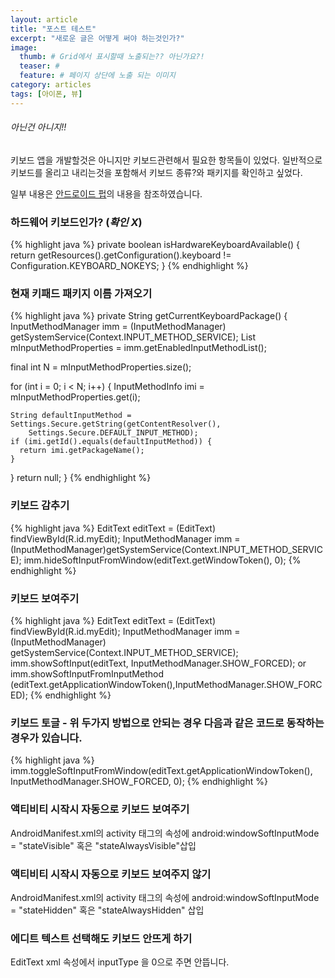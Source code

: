 ```yaml
---
layout: article
title: "포스트 테스트"
excerpt: "새로운 글은 어떻게 써야 하는것인가?"
image: 
  thumb: # Grid에서 표시할때 노출되는?? 아닌가요?!
  teaser: # 
  feature: # 페이지 상단에 노출 되는 이미지 
category: articles
tags: [아이폰, 뷰]
---
```


###### 아닌건 아니지!!

키보드 앱을 개발할것은 아니지만 키보드관련해서 필요한 항목들이 있었다. 
일반적으로 키보드를 올리고 내리는것을 포함해서 키보드 종류?와 패키지를 확인하고 싶었다. 

일부 내용은 [안드로이드 펍](http://www.androidpub.com/1104990)의 내용을 참조하였습니다.

### 하드웨어 키보드인가? (*확인 X*)
{% highlight java %}
private boolean isHardwareKeyboardAvailable() {
  return getResources().getConfiguration().keyboard != Configuration.KEYBOARD_NOKEYS;
}
{% endhighlight %}

### 현재 키패드 패키지 이름 가져오기
{% highlight java %}
private String getCurrentKeyboardPackage() {
  InputMethodManager imm = (InputMethodManager) getSystemService(Context.INPUT_METHOD_SERVICE);
  List<InputMethodInfo> mInputMethodProperties = imm.getEnabledInputMethodList();

  final int N = mInputMethodProperties.size();

  for (int i = 0; i < N; i++) {
    InputMethodInfo imi = mInputMethodProperties.get(i);

    String defaultInputMethod = Settings.Secure.getString(getContentResolver(),
        Settings.Secure.DEFAULT_INPUT_METHOD);
    if (imi.getId().equals(defaultInputMethod)) {
      return imi.getPackageName();
    }
  }
  return null;
}
{% endhighlight %}


### 키보드 감추기
{% highlight java %}
EditText editText = (EditText) findViewById(R.id.myEdit);
InputMethodManager imm = (InputMethodManager)getSystemService(Context.INPUT_METHOD_SERVICE);
imm.hideSoftInputFromWindow(editText.getWindowToken(), 0);
{% endhighlight %}

### 키보드 보여주기
{% highlight java %}
EditText editText = (EditText) findViewById(R.id.myEdit);
InputMethodManager imm = (InputMethodManager) getSystemService(Context.INPUT_METHOD_SERVICE);
imm.showSoftInput(editText, InputMethodManager.SHOW_FORCED);
or
imm.showSoftInputFromInputMethod (editText.getApplicationWindowToken(),InputMethodManager.SHOW_FORCED);
{% endhighlight %}

### 키보드 토글 - 위 두가지 방법으로 안되는 경우 다음과 같은 코드로 동작하는 경우가 있습니다.
{% highlight java %}
imm.toggleSoftInputFromWindow(editText.getApplicationWindowToken(),  InputMethodManager.SHOW_FORCED, 0); 
{% endhighlight %}

### 액티비티 시작시 자동으로 키보드 보여주기
AndroidManifest.xml의 activity 태그의 속성에 android:windowSoftInputMode = "stateVisible" 혹은 "stateAlwaysVisible"삽입

### 액티비티 시작시 자동으로 키보드 보여주지 않기
AndroidManifest.xml의 activity 태그의 속성에 android:windowSoftInputMode = "stateHidden" 혹은 "stateAlwaysHidden" 삽입

### 에디트 텍스트 선택해도 키보드 안뜨게 하기
EditText xml 속성에서 inputType 을 0으로 주면 안뜹니다.

